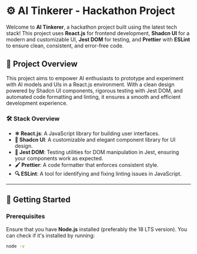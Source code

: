 # ⚙️ AI Tinkerer - Hackathon Project

Welcome to **AI Tinkerer**, a hackathon project built using the latest tech stack! This project uses **React.js** for frontend development, **Shadcn UI** for a modern and customizable UI, **Jest DOM** for testing, and **Prettier** with **ESLint** to ensure clean, consistent, and error-free code.

## 🚀 Project Overview

This project aims to empower AI enthusiasts to prototype and experiment with AI models and UIs in a React.js environment. With a clean design powered by Shadcn UI components, rigorous testing with Jest DOM, and automated code formatting and linting, it ensures a smooth and efficient development experience.

### 🛠️ Stack Overview

- **⚛️ React.js**: A JavaScript library for building user interfaces.
- **🎨 Shadcn UI**: A customizable and elegant component library for UI design.
- **🧪 Jest DOM**: Testing utilities for DOM manipulation in Jest, ensuring your components work as expected.
- **🖌️ Prettier**: A code formatter that enforces consistent style.
- **🔍 ESLint**: A tool for identifying and fixing linting issues in JavaScript.

---

## 🏁 Getting Started

### Prerequisites

Ensure that you have **Node.js** installed (preferably the 18 LTS version). You can check if it's installed by running:

```bash
node -v
```
